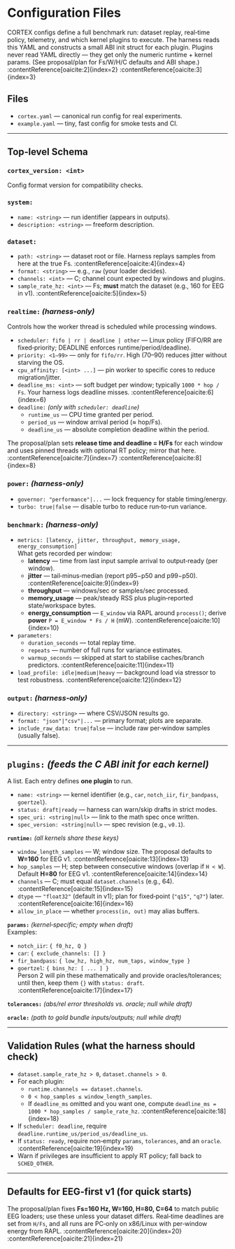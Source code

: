 # Configuration Files

CORTEX configs define a full benchmark run: dataset replay, real‑time policy, telemetry, and which kernel plugins to execute. The harness reads this YAML and constructs a small ABI init struct for each plugin. Plugins never read YAML directly — they get only the numeric runtime + kernel params. (See proposal/plan for Fs/W/H/C defaults and ABI shape.)  :contentReference[oaicite:2]{index=2} :contentReference[oaicite:3]{index=3}

## Files
- `cortex.yaml` — canonical run config for real experiments.
- `example.yaml` — tiny, fast config for smoke tests and CI.

---

## Top‑level Schema

### `cortex_version: <int>`
Config format version for compatibility checks.

### `system:`
- `name: <string>` — run identifier (appears in outputs).
- `description: <string>` — freeform description.

### `dataset:`
- `path: <string>` — dataset root or file. Harness replays samples from here at the true Fs.  :contentReference[oaicite:4]{index=4}
- `format: <string>` — e.g., `raw` (your loader decides).
- `channels: <int>` — C; channel count expected by windows and plugins.
- `sample_rate_hz: <int>` — Fs; **must** match the dataset (e.g., 160 for EEG in v1).  :contentReference[oaicite:5]{index=5}

### `realtime:`  *(harness-only)*
Controls how the worker thread is scheduled while processing windows.
- `scheduler: fifo | rr | deadline | other` — Linux policy (FIFO/RR are fixed‑priority; DEADLINE enforces runtime/period/deadline).
- `priority: <1–99>` — only for `fifo/rr`. High (70–90) reduces jitter without starving the OS.
- `cpu_affinity: [<int> ...]` — pin worker to specific cores to reduce migration/jitter.
- `deadline_ms: <int>` — soft budget per window; typically `1000 * hop / Fs`. Your harness logs deadline misses.  :contentReference[oaicite:6]{index=6}
- `deadline:` *(only with `scheduler: deadline`)*  
  - `runtime_us` — CPU time granted per period.  
  - `period_us` — window arrival period (≈ hop/Fs).  
  - `deadline_us` — absolute completion deadline within the period.
  
The proposal/plan sets **release time and deadline = H/Fs** for each window and uses pinned threads with optional RT policy; mirror that here.  :contentReference[oaicite:7]{index=7} :contentReference[oaicite:8]{index=8}

### `power:`  *(harness-only)*
- `governor: "performance"|...` — lock frequency for stable timing/energy.
- `turbo: true|false` — disable turbo to reduce run‑to‑run variance.

### `benchmark:`  *(harness-only)*
- `metrics: [latency, jitter, throughput, memory_usage, energy_consumption]`  
  What gets recorded per window:
  - **latency** — time from last input sample arrival to output‑ready (per window).
  - **jitter** — tail‑minus‑median (report p95−p50 and p99−p50).  :contentReference[oaicite:9]{index=9}
  - **throughput** — windows/sec or samples/sec processed.
  - **memory_usage** — peak/steady RSS plus plugin‑reported state/workspace bytes.
  - **energy_consumption** — `E_window` via RAPL around `process()`; derive **power** `P = E_window * Fs / H` (mW).  :contentReference[oaicite:10]{index=10}
- `parameters:`  
  - `duration_seconds` — total replay time.  
  - `repeats` — number of full runs for variance estimates.  
  - `warmup_seconds` — skipped at start to stabilise caches/branch predictors.  :contentReference[oaicite:11]{index=11}
- `load_profile: idle|medium|heavy` — background load via stressor to test robustness.  :contentReference[oaicite:12]{index=12}

### `output:`  *(harness-only)*
- `directory: <string>` — where CSV/JSON results go.
- `format: "json"|"csv"|...` — primary format; plots are separate.
- `include_raw_data: true|false` — include raw per‑window samples (usually false).

---

## `plugins:`  *(feeds the C ABI init for each kernel)*
A list. Each entry defines **one plugin** to run.

- `name: <string>` — kernel identifier (e.g., `car`, `notch_iir`, `fir_bandpass`, `goertzel`).
- `status: draft|ready` — harness can warn/skip drafts in strict modes.
- `spec_uri: <string|null>` — link to the math spec once written.
- `spec_version: <string|null>` — spec revision (e.g., `v0.1`).

**`runtime:`** *(all kernels share these keys)*
- `window_length_samples` — W; window size. The proposal defaults to **W=160** for EEG v1.  :contentReference[oaicite:13]{index=13}
- `hop_samples` — H; step between consecutive windows (overlap if `H < W`). Default **H=80** for EEG v1.  :contentReference[oaicite:14]{index=14}
- `channels` — C; must equal `dataset.channels` (e.g., 64).  :contentReference[oaicite:15]{index=15}
- `dtype` — `"float32"` (default in v1); plan for fixed‑point (`"q15"`, `"q7"`) later.  :contentReference[oaicite:16]{index=16}
- `allow_in_place` — whether `process(in, out)` may alias buffers.

**`params:`** *(kernel‑specific; empty when draft)*  
Examples:
- `notch_iir`: `{ f0_hz, Q }`  
- `car`: `{ exclude_channels: [] }`  
- `fir_bandpass`: `{ low_hz, high_hz, num_taps, window_type }`  
- `goertzel`: `{ bins_hz: [ ... ] }`  
Person 2 will pin these mathematically and provide oracles/tolerances; until then, keep them `{}` with `status: draft`.  :contentReference[oaicite:17]{index=17}

**`tolerances:`** *(abs/rel error thresholds vs. oracle; null while draft)*

**`oracle:`** *(path to gold bundle inputs/outputs; null while draft)*

---

## Validation Rules (what the harness should check)
- `dataset.sample_rate_hz > 0`, `dataset.channels > 0`.
- For each plugin:  
  - `runtime.channels == dataset.channels`.  
  - `0 < hop_samples ≤ window_length_samples`.  
  - If `deadline_ms` omitted and you want one, compute `deadline_ms = 1000 * hop_samples / sample_rate_hz`.  :contentReference[oaicite:18]{index=18}
- If `scheduler: deadline`, require `deadline.runtime_us/period_us/deadline_us`.
- If `status: ready`, require non‑empty `params`, `tolerances`, and an `oracle`.  :contentReference[oaicite:19]{index=19}
- Warn if privileges are insufficient to apply RT policy; fall back to `SCHED_OTHER`.

---

## Defaults for EEG‑first v1 (for quick starts)
The proposal/plan fixes **Fs=160 Hz, W=160, H=80, C=64** to match public EEG loaders; use these unless your dataset differs. Real‑time deadlines are set from `H/Fs`, and all runs are PC‑only on x86/Linux with per‑window energy from RAPL.  :contentReference[oaicite:20]{index=20} :contentReference[oaicite:21]{index=21}
